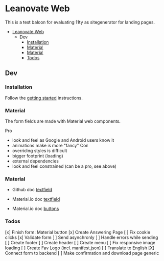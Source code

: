 # Leanovate Web

This is a test baloon for evaluating 11ty as sitegenerator for landing pages.

- [Leanovate Web](#leanovate-web)
  - [Dev](#dev)
    - [Installation](#installation)
    - [Material](#material)
    - [Material](#material-1)
    - [Todos](#todos)


## Dev
### Installation

Follow the [getting started](https://www.11ty.dev/docs/getting-started/) instructions.

### Material

The form fields are made with Material web components.

Pro
  - look and feel as Google and Android users know it
  - animations make is more "fancy"
Con
  - overriding styles is difficult
  - bigger footprint (loading)
  - external dependencies
  - look and feel constrained (can be a pro, see above)

### Material

- Github doc [textfield](https://github.com/material-components/material-components-web/tree/master/packages/mdc-textfield)
- Material.io doc [textfield](https://material.io/components/text-fields/web#using-text-fields)

- Material.io doc [buttons](https://material.io/components/buttons/web#using-buttons)

### Todos


[x] Finish form: Material button
[x] Create Answering Page
[ ] Fix cookie clicks
[x] Validate form
[ ] Send asynchronly
[ ] Handle errors while sending
[ ] Create footer
[ ] Create header
[ ] Create menu
[ ] Fix responsive image loading
[ ] Create Fav Logo (incl. manifest.json)
[ ] Translate to English
[X] Connect form to backend
[ ] Make confirmation and download page generic
